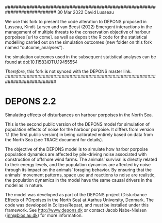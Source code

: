 ###########################################################################
30 Mar 2022
David Lusseau

We use this fork to present the code alteration to DEPONS proposed in Lusseau, Kindt-Larsen and van Beest (2022) Emergent interactions in the management of multiple threats to the conservation objective of harbour porpoises [url to come]. 
as well as deposit the R code for the statistical modelling carried out on the simulation outcomes (new folder on this fork named "outcome_analyses"). 

the simulation outcomes used in the subsequent statistical analyses can be found at doi:10.11583/DTU.19455554

_Therefore_, this fork is not synced with the DEPONS master link.
###########################################################################


# DEPONS 2.2
Simulating effects of disturbances on harbour porpoises in the North Sea.

This is the second public version of the DEPONS model for simulation of population effects of noise for the harbour porpoise. It differs from version 1.1 (the first public version) in being calibrated entirely based on data from the North Sea (see TRACE document for details).

The objective of the DEPONS model is to simulate how harbor porpoise population dynamics are affected by pile-driving noise associated with construction of offshore wind farms. The animals’ survival is directly related to their energy levels, and the population dynamics are affected by noise through its impact on the animals’ foraging behavior. By ensuring that the animals’ movement patterns, space use and reactions to noise are realistic, the population dynamics in the model have the same causal drivers in the model as in nature.

The model was developed as part of the DEPONS project (Disturbance Effects of POrpoises in the North Sea) at Aarhus University, Denmark. The code was developed in Eclipse/Repast, and must be installed under this framework. See http://www.depons.dk or contact Jacob Nabe-Nielsen (jnn@bios.au.dk) for more information.
